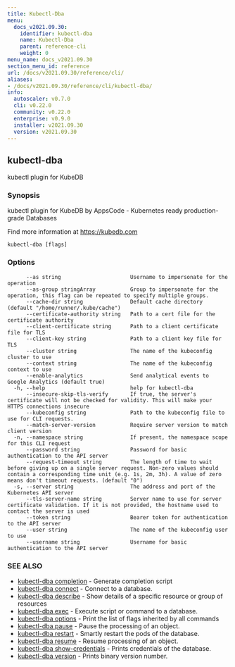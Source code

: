 ```yaml
---
title: Kubectl-Dba
menu:
  docs_v2021.09.30:
    identifier: kubectl-dba
    name: Kubectl-Dba
    parent: reference-cli
    weight: 0
menu_name: docs_v2021.09.30
section_menu_id: reference
url: /docs/v2021.09.30/reference/cli/
aliases:
- /docs/v2021.09.30/reference/cli/kubectl-dba/
info:
  autoscaler: v0.7.0
  cli: v0.22.0
  community: v0.22.0
  enterprise: v0.9.0
  installer: v2021.09.30
  version: v2021.09.30
---
```


## kubectl-dba

kubectl plugin for KubeDB

### Synopsis

kubectl plugin for KubeDB by AppsCode - Kubernetes ready production-grade Databases

 Find more information at https://kubedb.com

```
kubectl-dba [flags]
```

### Options

```
      --as string                      Username to impersonate for the operation
      --as-group stringArray           Group to impersonate for the operation, this flag can be repeated to specify multiple groups.
      --cache-dir string               Default cache directory (default "/home/runner/.kube/cache")
      --certificate-authority string   Path to a cert file for the certificate authority
      --client-certificate string      Path to a client certificate file for TLS
      --client-key string              Path to a client key file for TLS
      --cluster string                 The name of the kubeconfig cluster to use
      --context string                 The name of the kubeconfig context to use
      --enable-analytics               Send analytical events to Google Analytics (default true)
  -h, --help                           help for kubectl-dba
      --insecure-skip-tls-verify       If true, the server's certificate will not be checked for validity. This will make your HTTPS connections insecure
      --kubeconfig string              Path to the kubeconfig file to use for CLI requests.
      --match-server-version           Require server version to match client version
  -n, --namespace string               If present, the namespace scope for this CLI request
      --password string                Password for basic authentication to the API server
      --request-timeout string         The length of time to wait before giving up on a single server request. Non-zero values should contain a corresponding time unit (e.g. 1s, 2m, 3h). A value of zero means don't timeout requests. (default "0")
  -s, --server string                  The address and port of the Kubernetes API server
      --tls-server-name string         Server name to use for server certificate validation. If it is not provided, the hostname used to contact the server is used
      --token string                   Bearer token for authentication to the API server
      --user string                    The name of the kubeconfig user to use
      --username string                Username for basic authentication to the API server
```

### SEE ALSO

* [kubectl-dba completion](/docs/v2021.09.30/reference/cli/kubectl-dba_completion)	 - Generate completion script
* [kubectl-dba connect](/docs/v2021.09.30/reference/cli/kubectl-dba_connect)	 - Connect to a database.
* [kubectl-dba describe](/docs/v2021.09.30/reference/cli/kubectl-dba_describe)	 - Show details of a specific resource or group of resources
* [kubectl-dba exec](/docs/v2021.09.30/reference/cli/kubectl-dba_exec)	 - Execute script or command to a database.
* [kubectl-dba options](/docs/v2021.09.30/reference/cli/kubectl-dba_options)	 - Print the list of flags inherited by all commands
* [kubectl-dba pause](/docs/v2021.09.30/reference/cli/kubectl-dba_pause)	 - Pause the processing of an object.
* [kubectl-dba restart](/docs/v2021.09.30/reference/cli/kubectl-dba_restart)	 - Smartly restart the pods of the database.
* [kubectl-dba resume](/docs/v2021.09.30/reference/cli/kubectl-dba_resume)	 - Resume processing of an object.
* [kubectl-dba show-credentials](/docs/v2021.09.30/reference/cli/kubectl-dba_show-credentials)	 - Prints credentials of the database.
* [kubectl-dba version](/docs/v2021.09.30/reference/cli/kubectl-dba_version)	 - Prints binary version number.

